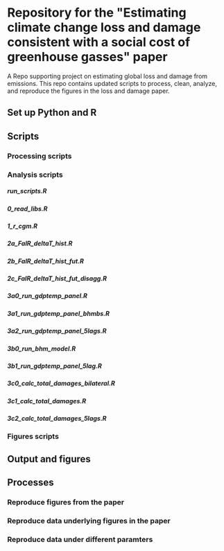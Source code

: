 # Repository for the "Estimating climate change loss and damage consistent with a social cost of greenhouse gasses" paper
A Repo supporting project on estimating global loss and damage from emissions. This repo contains updated scripts to process, clean, analyze, and reproduce the figures in the loss and damage paper.

## Set up Python and R

## Scripts 

### Processing scripts 

### Analysis scripts 

##### run_scripts.R
##### 0_read_libs.R
##### 1_r_cgm.R
##### 2a_FaIR_deltaT_hist.R
##### 2b_FaIR_deltaT_hist_fut.R
##### 2c_FaIR_deltaT_hist_fut_disagg.R
##### 3a0_run_gdptemp_panel.R
##### 3a1_run_gdptemp_panel_bhmbs.R
##### 3a2_run_gdptemp_panel_5lags.R
##### 3b0_run_bhm_model.R
##### 3b1_run_gdptemp_panel_5lag.R
##### 3c0_calc_total_damages_bilateral.R
##### 3c1_calc_total_damages.R
##### 3c2_calc_total_damages_5lags.R

### Figures scripts

## Output and figures 

## Processes 

### Reproduce figures from the paper 

### Reproduce data underlying figures in the paper

### Reproduce data under different paramters 

